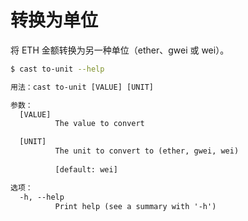 # 转换为单位

将 ETH 金额转换为另一种单位（ether、gwei 或 wei）。

```bash
$ cast to-unit --help
```

```txt
用法：cast to-unit [VALUE] [UNIT]

参数：
  [VALUE]
          The value to convert

  [UNIT]
          The unit to convert to (ether, gwei, wei)
          
          [default: wei]

选项：
  -h, --help
          Print help (see a summary with '-h')
```